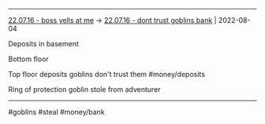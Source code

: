 ***



[22.07.16 - boss yells at me](1%20-%20Sessions/22.07.16%20-%20boss%20yells%20at%20me.md) -> [22.07.16 - dont trust goblins bank](22.07.16%20-%20dont%20trust%20goblins%20bank.md) | 2022-08-04



Deposits in basement

Bottom floor

Top floor deposits goblins don't trust them #money/deposits



Ring of protection goblin stole from adventurer



***



#goblins #steal #money/bank